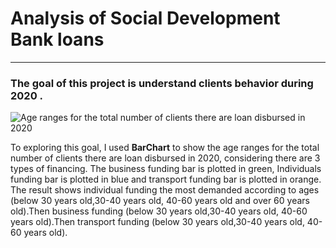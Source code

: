 # Analysis of Social Development Bank loans
---

### The goal of this project is understand clients behavior during 2020 .


![Age ranges for the total number of clients there are loan disbursed in 2020](https://user-images.githubusercontent.com/93095814/142252153-9cd8314a-41dc-4cdc-a1f4-1c765979f4d0.png)




To exploring this goal, I used **BarChart** to show the age ranges for the total number of clients there are loan disbursed in 2020, considering there are 3 types of financing.
The business funding bar is plotted in green, Individuals funding bar is plotted in blue and transport funding bar is plotted in orange. The result shows individual funding the most demanded according to ages (below 30 years old,30-40 years old, 40-60 years old and over 60 years old).Then business funding (below 30 years old,30-40 years old, 40-60 years old).Then transport funding (below 30 years old,30-40 years old, 40-60 years old).
